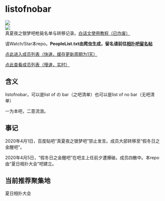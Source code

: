 # listofnobar
<a title="Watch" target="_blank" href="https://github.com/lixiang810/listofnobar/watchers"><img src="https://img.shields.io/github/watchers/lixiang810/listofnobar.svg?label=Watchers&style=social"></a>  
<a title="GitHub Star" target="_blank" href="https://github.com/lixiang810/listofnobar/stargazers"><img src="https://img.shields.io/github/stars/lixiang810/listofnobar.svg?label=Stars&style=social"></a>  
真夏夜之银梦吧枪毙名单与转移记录。[白话文使用教程（已作废）](https://github.com/lixiang810/listofnobar/wiki)

请Watch/Star本repo。**PeopleList.txt由爬虫生成，留名请前往[相扑吧留名帖](https://tieba.baidu.com/p/6598964667)**

[点此进入成员列表（快速，缓存更新周期为1天）](https://cdn.jsdelivr.net/gh/lixiang810/listofnobar/PeopleList.txt "点此进入成员列表")

[点此查看成员列表（慢速，实时）](https://github.com/lixiang810/listofnobar/blob/master/PeopleList.txt "coco")

含义
----

listofnobar，可以是list of の bar（之吧清单）也可以是list of no bar（无吧清单）

一为本吧，二意流浪。

事记
----

2020年4月1日，百度贴吧“真夏夜之银梦吧”禁止发言。成员大部转移至“假冬日之金醒吧”。

2020年4月5日，“假冬日之金醒吧”在吧主上任前夕遭爆破。成员四散中。本repo由“夏日相扑大会”吧建立。

当前推荐聚集地
----
夏日相扑大会
